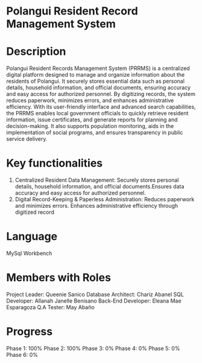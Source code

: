 # Polangui Resident Record Management System 

# Description 
Polangui Resident Records Management System (PRRMS) is a centralized digital platform designed to manage and organize information about the residents of Polangui. It securely stores essential data such as personal details, household information, and official documents, ensuring accuracy and easy access for authorized personnel. By digitizing records, the system reduces paperwork, minimizes errors, and enhances administrative efficiency. With its user-friendly interface and advanced search capabilities, the PRRMS enables local government officials to quickly retrieve resident information, issue certificates, and generate reports for planning and decision-making. It also supports population monitoring, aids in the implementation of social programs, and ensures transparency in public service delivery.

# Key functionalities
1. Centralized Resident Data Management: Securely stores personal details, household information, and official documents.Ensures data accuracy and easy access for authorized personnel.
2. Digital Record-Keeping & Paperless Administration: Reduces paperwork and minimizes errors. Enhances administrative efficiency through digitized record

# Language
MySql Workbench

# Members with Roles
Project Leader: Queenie Sanico 
Database Architect: Chariz Abanel
SQL Developer: Allanah Janelle Benisano 
Back-End Developer: Eleana Mae Esparagoza 
Q.A Tester: May Abaño 

# Progress
Phase 1: 100%
Phase 2: 100%
Phase 3: 0%
Phase 4: 0%
Phase 5: 0%
Phase 6: 0%

